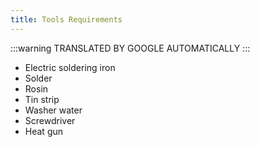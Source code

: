```yaml
---
title: Tools Requirements
---
```


:::warning
TRANSLATED BY GOOGLE AUTOMATICALLY
:::

- Electric soldering iron
- Solder
- Rosin
- Tin strip
- Washer water
- Screwdriver
- Heat gun